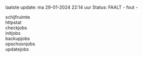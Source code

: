 laatste update: 
ma 29-01-2024 22:14   uur 
Status: FAALT - fout - 
<div class="service R">schijfruimte</div><div class="service G">httpstat</div><div class="service G">checkjobs</div><div class="service Y">initjobs</div><div class="service R">backupjobs</div><div class="service G">opschoonjobs</div><div class="service G">updatejobs</div>